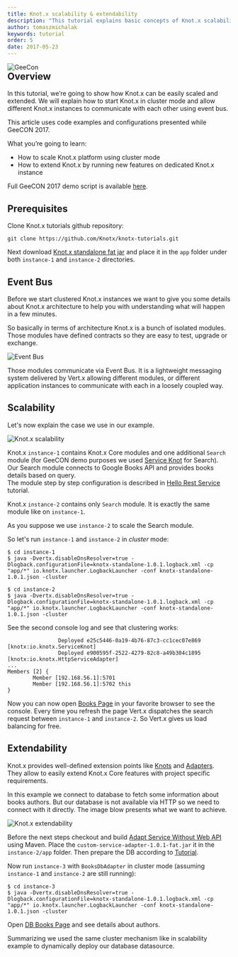 ```yaml
---
title: Knot.x scalability & extendability
description: "This tutorial explains basic concepts of Knot.x scalability and extendability."
author: tomaszmichalak
keywords: tutorial
order: 5
date: 2017-05-23
---
```


<div style="float: left; text-align: left; width:100%">
<img src="https://2017.geecon.org/assets/images/logo.png" alt="GeeCon"/>
</div>


## Overview

In this tutorial, we’re going to show how Knot.x can be easily scaled and extended. We will explain 
how to start Knot.x in cluster mode and allow different Knot.x instances to communicate with each 
other using event bus.

This article uses code examples and configurations presented while GeeCON 2017. 

What you’re going to learn:

- How to scale Knot.x platform using cluster mode
- How to extend Knot.x by running new features on dedicated Knot.x instance

Full GeeCON 2017 demo script is available [here](https://github.com/Knotx/knotx-tutorials/conferences/geecon2017).

## Prerequisites 

Clone Knot.x tutorials github repository:
```
git clone https://github.com/Knotx/knotx-tutorials.git
```

Next download [Knot.x standalone fat jar](https://oss.sonatype.org/content/groups/public/io/knotx/knotx-standalone/1.0.1/knotx-standalone-1.0.1.fat.jar)
 and place it in the `app` folder under both `instance-1` and `instance-2` directories.

## Event Bus

Before we start clustered Knot.x instances we want to give you some details about Knot.x architecture 
to help you with understanding what will happen in a few minutes.

So basically in terms of architecture Knot.x is a bunch of isolated modules. Those modules have defined 
contracts so they are easy to test, upgrade or exchange. 

![Event Bus](/img/blog/geecon-2017/event-bus-knotx.png)

Those modules communicate via Event Bus. It is a lightweight messaging system delivered by Vert.x 
allowing different modules, or different application instances to communicate with each in a loosely 
coupled way. 


## Scalability

Let's now explain the case we use in our example. 

![Knot.x scalability](/img/blog/geecon-2017/geecon-demo-scalability.png)

Knot.x `instance-1` contains Knot.x Core modules and one additional `Search` module (for GeeCON demo 
purposes we used [Service Knot](https://github.com/Cognifide/knotx/wiki/ServiceKnot) for Search). 
Our Search module connects to Google Books API and provides books details based on query.  
The module step by step configuration is described in [Hello Rest Service](http://knotx.io/blog/hello-rest-service/)
tutorial.

Knot.x `instance-2` contains only `Search` module. It is exactly the same module like on `instance-1`.

As you suppose we use `instance-2` to scale the Search module. 

So let's run `instance-1` and `instance-2` in *cluster* mode:

```
$ cd instance-1
$ java -Dvertx.disableDnsResolver=true -Dlogback.configurationFile=knotx-standalone-1.0.1.logback.xml -cp "app/*" io.knotx.launcher.LogbackLauncher -conf knotx-standalone-1.0.1.json -cluster
```

```
$ cd instance-2
$ java -Dvertx.disableDnsResolver=true -Dlogback.configurationFile=knotx-standalone-1.0.1.logback.xml -cp "app/*" io.knotx.launcher.LogbackLauncher -conf knotx-standalone-1.0.1.json -cluster
```

See the second console log and see that clustering works:
 ```
                 Deployed e25c5446-0a19-4b76-87c3-cc1cec07e869 [knotx:io.knotx.ServiceKnot]
                 Deployed e900595f-2522-4279-82c8-a49b304c1895 [knotx:io.knotx.HttpServiceAdapter]
 ...
 Members [2] {
         Member [192.168.56.1]:5701
         Member [192.168.56.1]:5702 this
 }
 ```

Now you can now open [Books Page](http://localhost:8092/service/books.html?q=java) in your 
favorite browser to see the console. Every time you refresh the page Vert.x dispatches the search 
request between `instance-1` and `instance-2`. So Vert.x gives us load balancing for free.



## Extendability

Knot.x provides well-defined extension points like [Knots](https://github.com/Cognifide/knotx/wiki/Knot) 
and [Adapters](https://github.com/Cognifide/knotx/wiki/Adapter). They allow to easily extend Knot.x 
Core features with project specific requirements.

In this example we connect to database to fetch some information about books authors. But our database
is not available via HTTP so we need to connect with it directly. The image blow presents what we want 
to achieve.

![Knot.x extendability](/img/blog/geecon-2017/geecon-demo-extendability.png)

Before the next steps checkout and build [Adapt Service Without Web API](https://github.com/Knotx/knotx-tutorials/tree/master/adapt-service-without-webapi)
using Maven. Place the `custom-service-adapter-1.0.1-fat.jar` it in the `instance-2/app` folder.
Then prepare the DB according to [Tutorial](http://o7planning.org/en/10287/installing-and-configuring-hsqldb-database).

Now run `instance-3` with `BooksDbAdapter` in cluster mode (assuming `instance-1` and `instance-2` are still running):

```
$ cd instance-3
$ java -Dvertx.disableDnsResolver=true -Dlogback.configurationFile=knotx-standalone-1.0.1.logback.xml -cp "app/*" io.knotx.launcher.LogbackLauncher -conf knotx-standalone-1.0.1.json -cluster
```

Open [DB Books Page](http://localhost:8092/db/books.html) and see details about authors.

Summarizing we used the same cluster mechanism like in scalability example to dynamically deploy our
database datasource.


